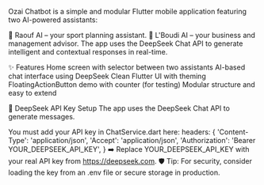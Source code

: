 Ozai Chatbot is a simple and modular Flutter mobile application featuring two AI-powered assistants:

🧠 Raouf AI – your sport planning assistant.
💼 L'Boudi AI – your business and management advisor.
The app uses the DeepSeek Chat API to generate intelligent and contextual responses in real-time.

✨ Features
Home screen with selector between two assistants
AI-based chat interface using DeepSeek
Clean Flutter UI with theming
FloatingActionButton demo with counter (for testing)
Modular structure and easy to extend

🔐 DeepSeek API Key Setup
The app uses the DeepSeek Chat API to generate messages.

You must add your API key in ChatService.dart here: 
headers: { 'Content-Type': 'application/json', 'Accept': 'application/json', 'Authorization': 'Bearer YOUR_DEEPSEEK_API_KEY', } 
➡️ Replace YOUR_DEEPSEEK_API_KEY with your real API key from https://deepseek.com. 
🛡️ Tip: For security, consider loading the key from an .env file or secure storage in production.

